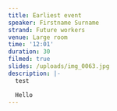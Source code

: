 ```yaml
---
title: Earliest event
speaker: Firstname Surname
strand: Future workers
venue: Large room
time: '12:01'
duration: 30
filmed: true
slides: /uploads/img_0063.jpg
description: |-
  test

  Hello
---
```


